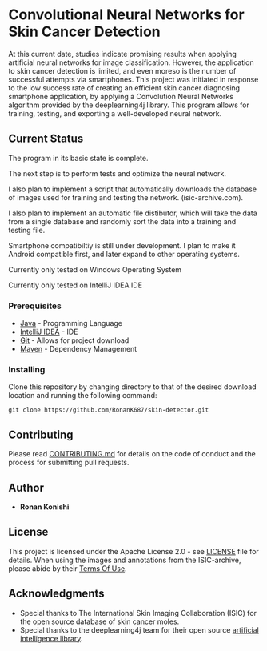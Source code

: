 # Convolutional Neural Networks for Skin Cancer Detection

At this current date, studies indicate promising results when applying artificial neural networks for image classification. However, the application to skin cancer detection is limited, and even moreso is the number of successful attempts via smartphones. This project was initiated in response to the low success rate of creating an efficient skin cancer diagnosing smartphone application, by applying a Convolution Neural Networks algorithm provided by the deeplearning4j library. This program allows for training, testing, and exporting a well-developed neural network.

## Current Status

The program in its basic state is complete.

The next step is to perform tests and optimize the neural network.

I also plan to implement a script that automatically downloads the database of images used for training and testing the network. (isic-archive.com).

I also plan to implement an automatic file distibutor, which will take the data from a single database and randomly sort the data into a training and testing file.

Smartphone compatibiltiy is still under development. I plan to make it Android compatible first, and later expand to other operating systems.

Currently only tested on Windows Operating System

Currently only tested on IntelliJ IDEA IDE

### Prerequisites

* [Java](http://www.oracle.com/technetwork/java/javase/downloads/jdk8-downloads-2133151.html) - Programming Language
* [IntelliJ IDEA](https://www.jetbrains.com/idea/download/#section=windows) - IDE
* [Git](https://git-scm.com/book/en/v2/Getting-Started-Installing-Git) - Allows for project download
* [Maven](https://maven.apache.org/download.cgi) - Dependency Management

### Installing 

Clone this repository by changing directory to that of the desired download location and running the following command: 
```
git clone https://github.com/RonanK687/skin-detector.git
```

## Contributing

Please read [CONTRIBUTING.md]() for details on the code of conduct and the process for submitting pull requests.

## Author

* **Ronan Konishi**

## License

This project is licensed under the Apache License 2.0 - see [LICENSE](LICENSE) file for details. When using the images and annotations from the ISIC-archive, please abide by their [Terms Of Use](https://isic-archive.com/#termsOfUse).

## Acknowledgments

* Special thanks to The International Skin Imaging Collaboration (ISIC) for the open source database of skin cancer moles.
* Special thanks to the deeplearning4j team for their open source [artificial intelligence library](https://github.com/deeplearning4j).



